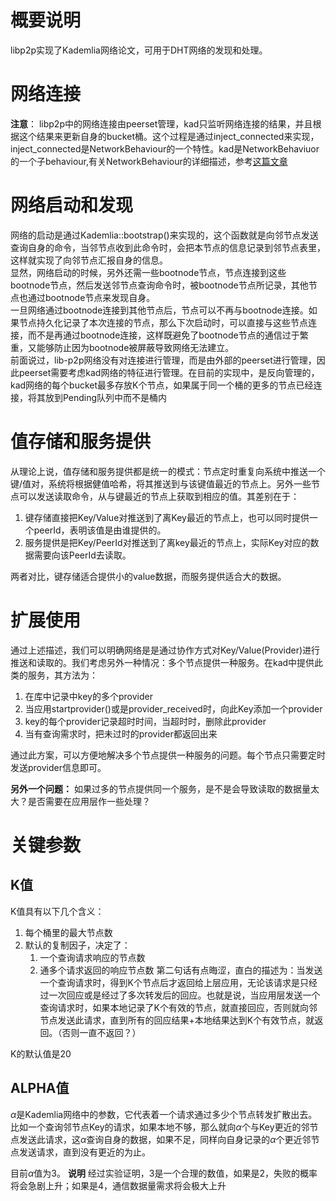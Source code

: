 # 概要说明
libp2p实现了Kademlia网络论文，可用于DHT网络的发现和处理。

# 网络连接
**注意**： libp2p中的网络连接由peerset管理，kad只监听网络连接的结果，并且根据这个结果来更新自身的bucket桶。这个过程是通过inject_connected来实现，inject_connected是NetworkBehaviour的一个特性。kad是NetworkBehaviuor的一个子behaviour,有关NetworkBehaviour的详细描述，参考[这篇文章](./libp2p-behaviour.md)

# 网络启动和发现
网络的启动是通过Kademlia::bootstrap()来实现的，这个函数就是向邻节点发送查询自身的命令，当邻节点收到此命令时，会把本节点的信息记录到邻节点表里，这样就实现了向邻节点汇报自身的信息。  
显然，网络启动的时候，另外还需一些bootnode节点，节点连接到这些bootnode节点，然后发送邻节点查询命令时，被bootnode节点所记录，其他节点也通过bootnode节点来发现自身。  
一旦网络通过bootnode连接到其他节点后，节点可以不再与bootnode连接。如果节点持久化记录了本次连接的节点，那么下次启动时，可以直接与这些节点连接，而不是再通过bootnode连接，这样既避免了bootnode节点的通信过于繁重，又能够防止因为bootnode被屏蔽导致网络无法建立。  
前面说过，lib-p2p网络没有对连接进行管理，而是由外部的peerset进行管理，因此peerset需要考虑kad网络的特征进行管理。在目前的实现中，是反向管理的，kad网络的每个bucket最多存放K个节点，如果属于同一个桶的更多的节点已经连接，将其放到Pending队列中而不是桶内
# 值存储和服务提供
从理论上说，值存储和服务提供都是统一的模式：节点定时重复向系统中推送一个键/值对，系统将根据健值哈希，将其推送到与该键值最近的节点上。另外一些节点可以发送读取命令，从与键最近的节点上获取到相应的值。其差别在于：
1. 键存储直接把Key/Value对推送到了离Key最近的节点上，也可以同时提供一个peerId，表明该值是由谁提供的。
2. 服务提供是把Key/PeerId对推送到了离key最近的节点上，实际Key对应的数据需要向该PeerId去读取。

两者对比，键存储适合提供小的value数据，而服务提供适合大的数据。

# 扩展使用
通过上述描述，我们可以明确网络是是通过协作方式对Key/Value(Provider)进行推送和读取的。我们考虑另外一种情况：多个节点提供一种服务。在kad中提供此类的服务，其方法为：
1. 在库中记录中key的多个provider
2. 当应用startprovider()或是provider_received时，向此Key添加一个provider
3. key的每个provider记录超时时间，当超时时，删除此provider
4. 当有查询需求时，把未过时的provider都返回出来

通过此方案，可以方便地解决多个节点提供一种服务的问题。每个节点只需要定时发送provider信息即可。

**另外一个问题：**
如果过多的节点提供同一个服务，是不是会导致读取的数据量太大？是否需要在应用层作一些处理？


# 关键参数
## K值
K值具有以下几个含义：
1. 每个桶里的最大节点数
2. 默认的复制因子，决定了：
   1. 一个查询请求响应的节点数
   2. 通多个请求返回的响应节点数
第二句话有点晦涩，直白的描述为：当发送一个查询请求时，得到K个节点后才返回给上层应用，无论该请求是只经过一次回应或是经过了多次转发后的回应。也就是说，当应用层发送一个查询请求时，如果本地记录了K个有效的节点，就直接回应，否则就向邻节点发送此请求，直到所有的回应结果+本地结果达到K个有效节点，就返回。（否则一直不返回？）

K的默认值是20
## ALPHA值
$\alpha$是Kademlia网络中的参数，它代表着一个请求通过多少个节点转发扩散出去。比如一个查询邻节点Key的请求，如果本地不够，那么就向$\alpha$个与Key更近的邻节点发送此请求，这$\alpha$查询自身的数据，如果不足，同样向自身记录的$\alpha$个更近邻节点发送请求，直到没有更近的为止。

目前$\alpha$值为3。 
**说明**
 经过实验证明，3是一个合理的数值，如果是2，失败的概率将会急剧上升；如果是4，通信数据量需求将会极大上升